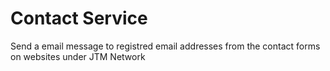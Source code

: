# Contact Service
Send a email message to registred email addresses from the contact forms on websites under JTM Network 
